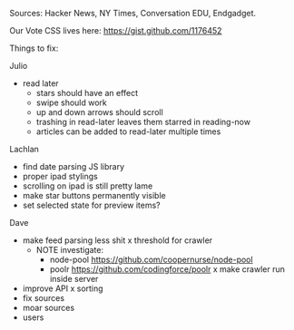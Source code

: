 Sources: Hacker News, NY Times, Conversation EDU, Endgadget.

Our Vote CSS lives here: https://gist.github.com/1176452


Things to fix:

Julio
 - read later
   - stars should have an effect
   - swipe should work
   - up and down arrows should scroll
   - trashing in read-later leaves them starred in reading-now
   - articles can be added to read-later multiple times

Lachlan
 - find date parsing JS library
 - proper ipad stylings
  - scrolling on ipad is still pretty lame
  - make star buttons permanently visible
 - set selected state for preview items?

Dave
  - make feed parsing less shit
  x threshold for crawler
    - NOTE investigate:
      - node-pool https://github.com/coopernurse/node-pool
      - poolr https://github.com/codingforce/poolr
  x make crawler run inside server
  - improve API
    x sorting
  - fix sources
  - moar sources
  - users
